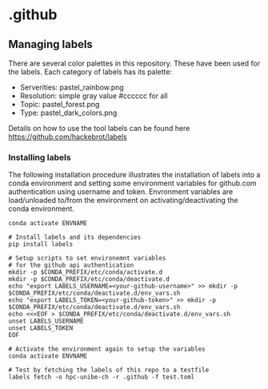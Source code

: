 # .github

## Managing labels

There are several color palettes in this repository. These have
been used for the labels. Each category of labels has its palette:

 * Serverities: pastel_rainbow.png
 * Resolution: simple gray value #cccccc for all
 * Topic: pastel_forest.png
 * Type: pastel_dark_colors.png

Details on how to use the tool labels can be found here
https://github.com/hackebrot/labels

### Installing labels

The following installation procedure illustrates the installation of labels
into a conda environment and setting some environment variables for
github.com authentication using username and token. Envronment variables are
load/unloaded to/from the environment on activating/deactivating the conda
environment.

```
conda activate ENVNAME

# Install labels and its dependencies
pip install labels

# Setup scripts to set environemnt variables
# for the github api authentication
mkdir -p $CONDA_PREFIX/etc/conda/activate.d
mkdir -p $CONDA_PREFIX/etc/conda/deactivate.d
echo "export LABELS_USERNAME=<your-github-username>" >> mkdir -p $CONDA_PREFIX/etc/conda/deactivate.d/env_vars.sh
echo "export LABELS_TOKEN=<your-github-token>" >> mkdir -p $CONDA_PREFIX/etc/conda/deactivate.d/env_vars.sh
echo <<<EOF > $CONDA_PREFIX/etc/conda/deactivate.d/env_vars.sh
unset LABELS_USERNAME
unset LABELS_TOKEN
EOF

# Activate the environment again to setup the variables
conda activate ENVNAME

# Test by fetching the labels of this repo to a testfile
labels fetch -o hpc-unibe-ch -r .github -f test.toml
```


